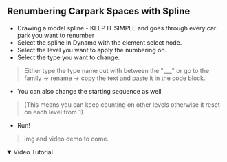 ##  Renumbering Carpark Spaces with Spline

- Drawing a model spline - KEEP IT SIMPLE and goes through every car park you want to renumber
- Select the spline in Dynamo with the element select node.
- Select the level you want to apply the numbering on.
- Select the type you want to change.
> Either type the type name out with between the "___" or go to the family -> rename -> copy the text and paste it in the code block.
- You can also change the starting sequence as well 
> (This means you can keep counting on other levels otherwise it reset on each level from 1)
- Run!


>img and video demo to come.

<details open="open">
<summary>Video Tutorial</summary>
